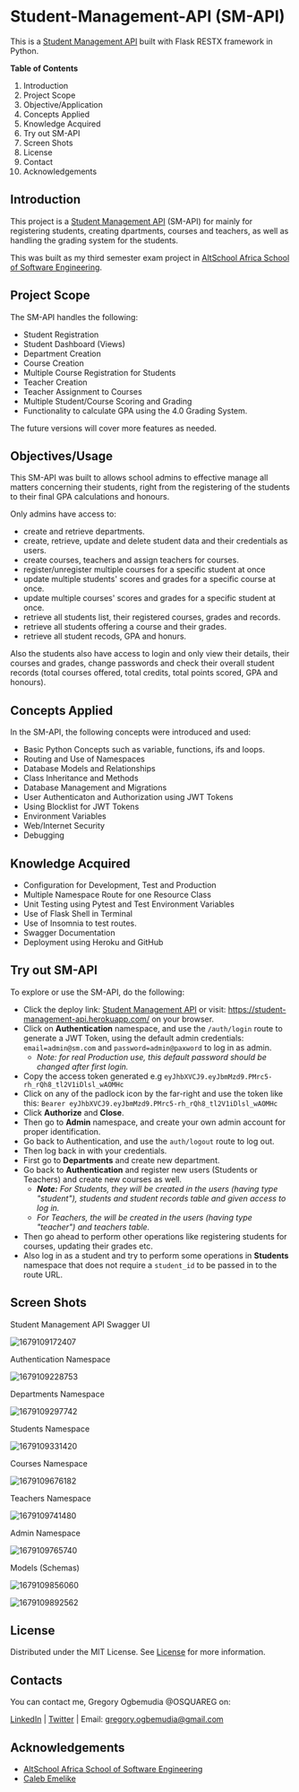 # Student-Management-API (SM-API)

This is a [Student Management API](https://student-management-api.herokuapp.com/) built with Flask RESTX framework in Python.

**Table of Contents**

1. Introduction
2. Project Scope
3. Objective/Application
4. Concepts Applied
5. Knowledge Acquired
6. Try out SM-API
7. Screen Shots
8. License
9. Contact
10. Acknowledgements

## Introduction

This project is a [Student Management API](https://student-management-api.herokuapp.com/) (SM-API) for mainly for registering students, creating dpartments, courses and teachers, as well as handling the grading system for the students.

This was built as my third semester exam project in [AltSchool Africa School of Software Engineering](https://altschoolafrica.com/schools/engineering).

## Project Scope

The SM-API handles the following:

* Student Registration
* Student Dashboard (Views)
* Department Creation
* Course Creation
* Multiple Course Registration for Students
* Teacher Creation
* Teacher Assignment to Courses
* Multiple Student/Course Scoring and Grading
* Functionality to calculate GPA using the 4.0 Grading System.

The future versions will cover more features as needed.

## Objectives/Usage

This SM-API was built to allows school admins to effective manage all matters concerning their students, right from the registering of the students to their final GPA calculations and honours.

Only admins have access to:

* create and retrieve departments.
* create, retrieve, update and delete student data and their credentials as users.
* create courses, teachers and assign teachers for courses.
* register/unregister multiple courses for a specific student at once
* update multiple students' scores and grades for a specific course at once.
* update multiple courses' scores and grades for a specific student at once.
* retrieve all students list, their registered courses, grades and records.
* retrieve all students offering a course and their grades.
* retrieve all student recods, GPA and honurs.

Also the students also have access to login and only view their details, their courses and grades, change passwords and check their overall student records (total courses offered, total credits, total points scored, GPA and honours).

## Concepts Applied

In the SM-API, the following concepts were introduced and used:

* Basic Python Concepts such as variable, functions, ifs and loops.
* Routing and Use of Namespaces
* Database Models and Relationships
* Class Inheritance and Methods
* Database Management and Migrations
* User Authenticaton and Authorization using JWT Tokens
* Using Blocklist for JWT Tokens
* Environment Variables
* Web/Internet Security
* Debugging

## Knowledge Acquired

* Configuration for Development, Test and Production
* Multiple Namespace Route for one Resource Class
* Unit Testing using Pytest and Test Environment Variables
* Use of Flask Shell in Terminal
* Use of Insomnia to test routes.
* Swagger Documentation
* Deployment using Heroku and GitHub

## Try out SM-API

To explore or use the SM-API, do the following:

* Click the deploy link: [Student Management API](https://student-management-api.herokuapp.com/) or visit: https://student-management-api.herokuapp.com/ on your browser.
* Click on **Authentication** namespace, and use the `/auth/login` route to generate a JWT Token, using the default admin credentials: `email=admin@sm.com` and `password=admin@paxword` to log in as admin.
  * *Note: for real Production use, this default password should be changed after first login.*
* Copy the access token generated e.g `eyJhbXVCJ9.eyJbmMzd9.PMrc5-rh_rQh8_tl2V1iDlsl_wAOMHc`
* Click on any of the padlock icon by the far-right and use the token like this: `Bearer eyJhbXVCJ9.eyJbmMzd9.PMrc5-rh_rQh8_tl2V1iDlsl_wAOMHc`
* Click **Authorize** and **Close**.
* Then go to **Admin** namespace, and create your own admin account for proper identification.
* Go back to Authentication, and use the `auth/logout` route to log out.
* Then log back in with your credentials.
* First go to **Departments** and create new department.
* Go back to **Authentication** and register new users (Students or Teachers) and create new courses as well.
  * ***Note:** For Students, they will be created in the users (having type "student"), students and student records table and given access to log in.*
  * *For Teachers, the will be created in the users (having type "teacher") and teachers table.*
* Then go ahead to perform other operations like registering students for courses, updating their grades etc.
* Also log in as a student and try to perform some operations in **Students** namespace that does not require a `student_id` to be passed in to the route URL.

## Screen Shots

Student Management API Swagger UI

![1679109172407](image/README/1679109172407.png)

Authentication Namespace

![1679109228753](image/README/1679109228753.png)

Departments Namespace

![1679109297742](image/README/1679109297742.png)

Students Namespace

![1679109331420](image/README/1679109331420.png)

Courses Namespace

![1679109676182](image/README/1679109676182.png)

Teachers Namespace

![1679109741480](image/README/1679109741480.png)

Admin Namespace

![1679109765740](image/README/1679109765740.png)

Models (Schemas)

![1679109856060](image/README/1679109856060.png)

![1679109892562](image/README/1679109892562.png)

## License

Distributed under the MIT License. See [License](https://github.com/OSQUAREG/Student-Management-API/blob/main/LICENSE) for more information.

## Contacts

You can contact me, Gregory Ogbemudia @OSQUAREG on:

[LinkedIn](https://www.linkedin.com/in/osquareg/) | [Twitter](https://twitter.com/OSQUAREG) | Email: gregory.ogbemudia@gmail.com


## Acknowledgements

* [AltSchool Africa School of Software Engineering](https://altschoolafrica.com/schools/engineering)
* [Caleb Emelike](https://github.com/CalebEmelike)
